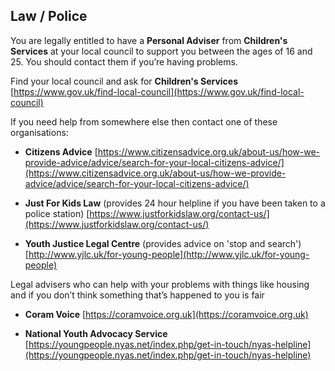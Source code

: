 
## <i class="fas fa-gavel"></i> Law / Police

You are legally entitled to have a **Personal Adviser** from **Children's Services** at your local council to support you between the ages of 16 and 25. You should contact them if you’re having problems.

Find your local council and ask for **Children's Services**
[https://www.gov.uk/find-local-council](https://www.gov.uk/find-local-council)

If you need help from somewhere else then contact one of these organisations:

* **Citizens Advice** [https://www.citizensadvice.org.uk/about-us/how-we-provide-advice/advice/search-for-your-local-citizens-advice/](https://www.citizensadvice.org.uk/about-us/how-we-provide-advice/advice/search-for-your-local-citizens-advice/)

* **Just For Kids Law** (provides 24 hour helpline if you have been taken to a police station) [https://www.justforkidslaw.org/contact-us/](https://www.justforkidslaw.org/contact-us/)

* **Youth Justice Legal Centre** (provides advice on 'stop and search')
[http://www.yjlc.uk/for-young-people](http://www.yjlc.uk/for-young-people)

Legal advisers who can help with your problems with things like 
housing and if you don’t think something that’s happened to you is fair

* **Coram Voice** [https://coramvoice.org.uk](https://coramvoice.org.uk)

* **National Youth Advocacy Service**
[https://youngpeople.nyas.net/index.php/get-in-touch/nyas-helpline](https://youngpeople.nyas.net/index.php/get-in-touch/nyas-helpline)
